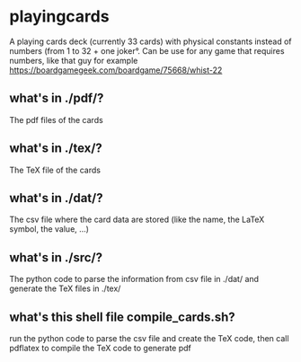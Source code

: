 # playingcards
A playing cards deck (currently 33 cards) with physical constants instead of numbers (from 1 to 32 + one joker°.
Can be use for any game that requires numbers, like that guy for example https://boardgamegeek.com/boardgame/75668/whist-22
## what's in ./pdf/?
The pdf files of the cards
## what's in ./tex/?
The TeX file of the cards
## what's in ./dat/?
The csv file where the card data are stored (like the name, the LaTeX symbol, the value, ...)
## what's in ./src/?
The python code to parse the information from csv file in ./dat/ and generate the TeX files in ./tex/
## what's this shell file compile_cards.sh?
run the python code to parse the csv file and create the TeX code, then call pdflatex to compile the TeX code to generate pdf
